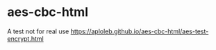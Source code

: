 # aes-cbc-html
A test not for real use
https://aploleb.github.io/aes-cbc-html/aes-test-encrypt.html
